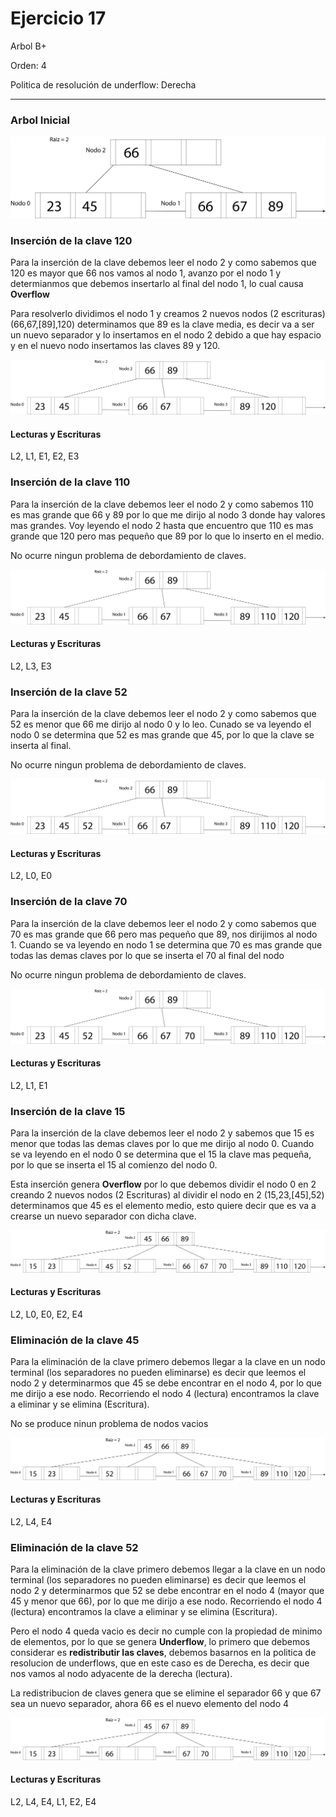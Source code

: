 # Ejercicio 17

Arbol B+

Orden: 4

Politica de resolución de underflow: Derecha

---

### Arbol Inicial

<p align="center">
    <img src="Arbolinicial.jpg" alt="Arbol Incial"/>
</p>

### Inserción de la clave 120

Para la inserción de la clave debemos leer el nodo 2 y como sabemos que 120 es mayor que 66 nos vamos al nodo 1, avanzo por el nodo 1 y determianmos que debemos insertarlo al final del nodo 1, lo cual causa **Overflow**

Para resolverlo dividimos el nodo 1 y creamos 2 nuevos nodos (2 escrituras) (66,67,[89],120) determinamos que 89 es la clave media, es decir va a ser un nuevo separador y lo insertamos en el nodo 2 debido a que hay espacio y en el nuevo nodo insertamos las claves 89 y 120.

<p align="center">
    <img src="Arbol+120.jpg" alt="Arbol Incial"/>
</p>

#### Lecturas y Escrituras

L2, L1, E1, E2, E3

### Inserción de la clave 110

Para la inserción de la clave debemos leer el nodo 2 y como sabemos 110 es mas grande que 66 y 89 por lo que me dirijo al nodo 3 donde hay valores mas grandes. Voy leyendo el nodo 2 hasta que encuentro que 110 es mas grande que 120 pero mas pequeño que 89 por lo que lo inserto en el medio.

No ocurre ningun problema de debordamiento de claves.

<p align="center">
    <img src="Arbol+110.jpg" alt="Arbol Incial"/>
</p>

#### Lecturas y Escrituras

L2, L3, E3

### Inserción de la clave 52

Para la inserción de la clave debemos leer el nodo 2 y como sabemos que 52 es menor que 66 me dirijo al nodo 0 y lo leo. Cunado se va leyendo el nodo 0 se determina que 52 es mas grande que 45, por lo que la clave se inserta al final.

No ocurre ningun problema de debordamiento de claves.

<p align="center">
    <img src="Arbol+52.jpg" alt="Arbol Incial"/>
</p>

#### Lecturas y Escrituras

L2, L0, E0

### Inserción de la clave 70

Para la inserción de la clave debemos leer el nodo 2 y como sabemos que 70 es mas grande que 66 pero mas pequeño que 89, nos dirijimos al nodo 1. Cuando se va leyendo en nodo 1 se determina que 70 es mas grande que todas las demas claves por lo que se inserta el 70 al final del nodo

No ocurre ningun problema de debordamiento de claves.

<p align="center">
    <img src="Arbol+70.jpg" alt="Arbol Incial"/>
</p>

#### Lecturas y Escrituras

L2, L1, E1

### Inserción de la clave 15

Para la inserción de la clave debemos leer el nodo 2 y sabemos que 15 es menor que todas las demas claves por lo que me dirijo al nodo 0. Cuando se va leyendo en el nodo 0 se determina que el 15 la clave mas pequeña, por lo que se inserta el 15 al comienzo del nodo 0.

Esta inserción genera **Overflow** por lo que debemos dividir el nodo 0 en 2 creando 2 nuevos nodos (2 Escrituras) al dividir el nodo en 2 (15,23,[45],52) determinamos que 45 es el elemento medio, esto quiere decir que es va a crearse un nuevo separador con dicha clave.

<p align="center">
    <img src="Arbol+15.jpg" alt="Arbol Incial"/>
</p>

#### Lecturas y Escrituras

L2, L0, E0, E2, E4

### Eliminación de la clave 45

Para la eliminación de la clave primero debemos llegar a la clave en un nodo terminal (los separadores no pueden eliminarse) es decir que leemos el nodo 2 y determinarmos que 45 se debe encontrar en el nodo 4, por lo que me dirijo a ese nodo. Recorriendo el nodo 4 (lectura) encontramos la clave a eliminar y se elimina (Escritura).

No se produce ninun problema de nodos vacios

<p align="center">
    <img src="Arbol-45.jpg" alt="Arbol Incial"/>
</p>

#### Lecturas y Escrituras

L2, L4, E4

### Eliminación de la clave 52

Para la eliminación de la clave primero debemos llegar a la clave en un nodo terminal (los separadores no pueden eliminarse) es decir que leemos el nodo 2 y determinarmos que 52 se debe encontrar en el nodo 4 (mayor que 45 y menor que 66), por lo que me dirijo a ese nodo. Recorriendo el nodo 4 (lectura) encontramos la clave a eliminar y se elimina (Escritura).

Pero el nodo 4 queda vacio es decir no cumple con la propiedad de minimo de elementos, por lo que se genera **Underflow**, lo primero que debemos considerar es **redistributir las claves**, debemos basarnos en la politica de resolucion de underflows, que en este caso es de Derecha, es decir que nos vamos al nodo adyacente de la derecha (lectura).

La redistribucion de claves genera que se elimine el separador 66 y que 67 sea un nuevo separador, ahora 66 es el nuevo elemento del nodo 4

<p align="center">
    <img src="Arbol-52.jpg" alt="Arbol Incial"/>
</p>

#### Lecturas y Escrituras

L2, L4, E4, L1, E2, E4
